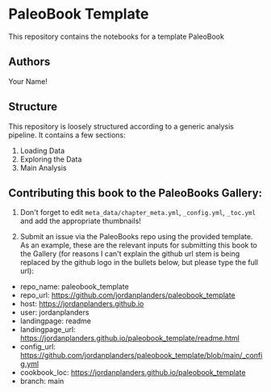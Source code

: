 # PaleoBook Template

This repository contains the notebooks for a template PaleoBook

## Authors

Your Name!

## Structure

This repository is loosely structured according to a generic analysis pipeline. It contains a few sections: 

1. Loading Data
2. Exploring the Data
3. Main Analysis

## Contributing this book to the PaleoBooks Gallery: 
1. Don't forget to edit `meta_data/chapter_meta.yml`, `_config.yml`, `_toc.yml` and add the appropriate thumbnails!

2. Submit an issue via the PaleoBooks repo using the provided template. As an example, these are the relevant inputs for submitting this book to the Gallery (for reasons I can't explain the github url stem is being replaced by the github logo in the bullets below, but please type the full url):

- repo_name: paleobook_template
- repo_url: https://github.com/jordanplanders/paleobook_template
- host: https://jordanplanders.github.io
- user: jordanplanders
- landingpage: readme
- landingpage_url: https://jordanplanders.github.io/paleobook_template/readme.html
- config_url: https://github.com/jordanplanders/paleobook_template/blob/main/_config.yml
- cookbook_loc: https://jordanplanders.github.io/paleobook_template
- branch: main
